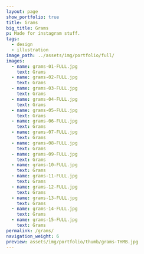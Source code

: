 ```yaml
---
layout: page
show_portfolio: true
title: Grams
big_title: Grams
p: Made for instagram stuff.
tags:
  - design
  - illustration
image_path: ../assets/img/portfolio/full/
images:
  - name: grams-01-FULL.jpg
    text: Grams
  - name: grams-02-FULL.jpg
    text: Grams
  - name: grams-03-FULL.jpg
    text: Grams
  - name: grams-04-FULL.jpg
    text: Grams
  - name: grams-05-FULL.jpg
    text: Grams
  - name: grams-06-FULL.jpg
    text: Grams
  - name: grams-07-FULL.jpg
    text: Grams
  - name: grams-08-FULL.jpg
    text: Grams
  - name: grams-09-FULL.jpg
    text: Grams
  - name: grams-10-FULL.jpg
    text: Grams
  - name: grams-11-FULL.jpg
    text: Grams
  - name: grams-12-FULL.jpg
    text: Grams
  - name: grams-13-FULL.jpg
    text: Grams
  - name: grams-14-FULL.jpg
    text: Grams
  - name: grams-15-FULL.jpg
    text: Grams
permalink: /grams/
navigation_weight: 6
preview: assets/img/portfolio/thumb/grams-THMB.jpg
---
```

